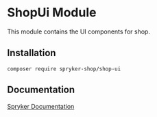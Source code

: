 # ShopUi Module

This module contains the UI components for shop.

## Installation

```
composer require spryker-shop/shop-ui
```

## Documentation

[Spryker Documentation](https://academy.spryker.com)

